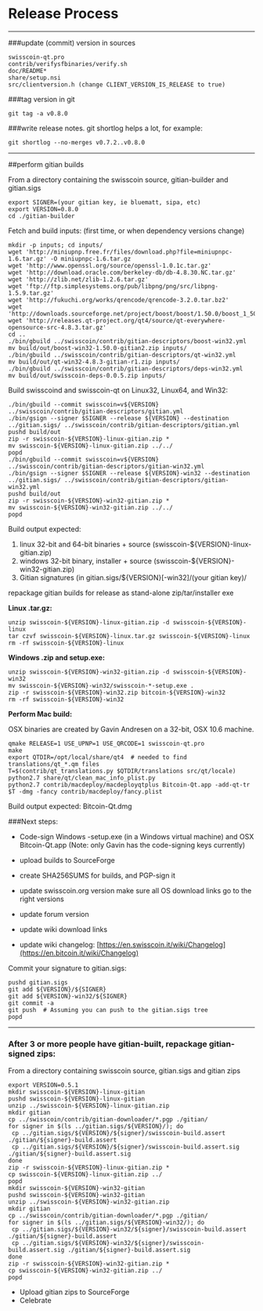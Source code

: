 Release Process
====================

* * *

###update (commit) version in sources


	swisscoin-qt.pro
	contrib/verifysfbinaries/verify.sh
	doc/README*
	share/setup.nsi
	src/clientversion.h (change CLIENT_VERSION_IS_RELEASE to true)

###tag version in git

	git tag -a v0.8.0

###write release notes. git shortlog helps a lot, for example:

	git shortlog --no-merges v0.7.2..v0.8.0

* * *

##perform gitian builds

 From a directory containing the swisscoin source, gitian-builder and gitian.sigs
  
	export SIGNER=(your gitian key, ie bluematt, sipa, etc)
	export VERSION=0.8.0
	cd ./gitian-builder

 Fetch and build inputs: (first time, or when dependency versions change)

	mkdir -p inputs; cd inputs/
	wget 'http://miniupnp.free.fr/files/download.php?file=miniupnpc-1.6.tar.gz' -O miniupnpc-1.6.tar.gz
	wget 'http://www.openssl.org/source/openssl-1.0.1c.tar.gz'
	wget 'http://download.oracle.com/berkeley-db/db-4.8.30.NC.tar.gz'
	wget 'http://zlib.net/zlib-1.2.6.tar.gz'
	wget 'ftp://ftp.simplesystems.org/pub/libpng/png/src/libpng-1.5.9.tar.gz'
	wget 'http://fukuchi.org/works/qrencode/qrencode-3.2.0.tar.bz2'
	wget 'http://downloads.sourceforge.net/project/boost/boost/1.50.0/boost_1_50_0.tar.bz2'
	wget 'http://releases.qt-project.org/qt4/source/qt-everywhere-opensource-src-4.8.3.tar.gz'
	cd ..
	./bin/gbuild ../swisscoin/contrib/gitian-descriptors/boost-win32.yml
	mv build/out/boost-win32-1.50.0-gitian2.zip inputs/
	./bin/gbuild ../swisscoin/contrib/gitian-descriptors/qt-win32.yml
	mv build/out/qt-win32-4.8.3-gitian-r1.zip inputs/
	./bin/gbuild ../swisscoin/contrib/gitian-descriptors/deps-win32.yml
	mv build/out/swisscoin-deps-0.0.5.zip inputs/

 Build swisscoind and swisscoin-qt on Linux32, Linux64, and Win32:
  
	./bin/gbuild --commit swisscoin=v${VERSION} ../swisscoin/contrib/gitian-descriptors/gitian.yml
	./bin/gsign --signer $SIGNER --release ${VERSION} --destination ../gitian.sigs/ ../swisscoin/contrib/gitian-descriptors/gitian.yml
	pushd build/out
	zip -r swisscoin-${VERSION}-linux-gitian.zip *
	mv swisscoin-${VERSION}-linux-gitian.zip ../../
	popd
	./bin/gbuild --commit swisscoin=v${VERSION} ../swisscoin/contrib/gitian-descriptors/gitian-win32.yml
	./bin/gsign --signer $SIGNER --release ${VERSION}-win32 --destination ../gitian.sigs/ ../swisscoin/contrib/gitian-descriptors/gitian-win32.yml
	pushd build/out
	zip -r swisscoin-${VERSION}-win32-gitian.zip *
	mv swisscoin-${VERSION}-win32-gitian.zip ../../
	popd

  Build output expected:

  1. linux 32-bit and 64-bit binaries + source (swisscoin-${VERSION}-linux-gitian.zip)
  2. windows 32-bit binary, installer + source (swisscoin-${VERSION}-win32-gitian.zip)
  3. Gitian signatures (in gitian.sigs/${VERSION}[-win32]/(your gitian key)/

repackage gitian builds for release as stand-alone zip/tar/installer exe

**Linux .tar.gz:**

	unzip swisscoin-${VERSION}-linux-gitian.zip -d swisscoin-${VERSION}-linux
	tar czvf swisscoin-${VERSION}-linux.tar.gz swisscoin-${VERSION}-linux
	rm -rf swisscoin-${VERSION}-linux

**Windows .zip and setup.exe:**

	unzip swisscoin-${VERSION}-win32-gitian.zip -d swisscoin-${VERSION}-win32
	mv swisscoin-${VERSION}-win32/swisscoin-*-setup.exe .
	zip -r swisscoin-${VERSION}-win32.zip bitcoin-${VERSION}-win32
	rm -rf swisscoin-${VERSION}-win32

**Perform Mac build:**

  OSX binaries are created by Gavin Andresen on a 32-bit, OSX 10.6 machine.

	qmake RELEASE=1 USE_UPNP=1 USE_QRCODE=1 swisscoin-qt.pro
	make
	export QTDIR=/opt/local/share/qt4  # needed to find translations/qt_*.qm files
	T=$(contrib/qt_translations.py $QTDIR/translations src/qt/locale)
	python2.7 share/qt/clean_mac_info_plist.py
	python2.7 contrib/macdeploy/macdeployqtplus Bitcoin-Qt.app -add-qt-tr $T -dmg -fancy contrib/macdeploy/fancy.plist

 Build output expected: Bitcoin-Qt.dmg

###Next steps:

* Code-sign Windows -setup.exe (in a Windows virtual machine) and
  OSX Bitcoin-Qt.app (Note: only Gavin has the code-signing keys currently)

* upload builds to SourceForge

* create SHA256SUMS for builds, and PGP-sign it

* update swisscoin.org version
  make sure all OS download links go to the right versions

* update forum version

* update wiki download links

* update wiki changelog: [https://en.swisscoin.it/wiki/Changelog](https://en.bitcoin.it/wiki/Changelog)

Commit your signature to gitian.sigs:

	pushd gitian.sigs
	git add ${VERSION}/${SIGNER}
	git add ${VERSION}-win32/${SIGNER}
	git commit -a
	git push  # Assuming you can push to the gitian.sigs tree
	popd

-------------------------------------------------------------------------

### After 3 or more people have gitian-built, repackage gitian-signed zips:

From a directory containing swisscoin source, gitian.sigs and gitian zips

	export VERSION=0.5.1
	mkdir swisscoin-${VERSION}-linux-gitian
	pushd swisscoin-${VERSION}-linux-gitian
	unzip ../swisscoin-${VERSION}-linux-gitian.zip
	mkdir gitian
	cp ../swisscoin/contrib/gitian-downloader/*.pgp ./gitian/
	for signer in $(ls ../gitian.sigs/${VERSION}/); do
	 cp ../gitian.sigs/${VERSION}/${signer}/swisscoin-build.assert ./gitian/${signer}-build.assert
	 cp ../gitian.sigs/${VERSION}/${signer}/swisscoin-build.assert.sig ./gitian/${signer}-build.assert.sig
	done
	zip -r swisscoin-${VERSION}-linux-gitian.zip *
	cp swisscoin-${VERSION}-linux-gitian.zip ../
	popd
	mkdir swisscoin-${VERSION}-win32-gitian
	pushd swisscoin-${VERSION}-win32-gitian
	unzip ../swisscoin-${VERSION}-win32-gitian.zip
	mkdir gitian
	cp ../swisscoin/contrib/gitian-downloader/*.pgp ./gitian/
	for signer in $(ls ../gitian.sigs/${VERSION}-win32/); do
	 cp ../gitian.sigs/${VERSION}-win32/${signer}/swisscoin-build.assert ./gitian/${signer}-build.assert
	 cp ../gitian.sigs/${VERSION}-win32/${signer}/swisscoin-build.assert.sig ./gitian/${signer}-build.assert.sig
	done
	zip -r swisscoin-${VERSION}-win32-gitian.zip *
	cp swisscoin-${VERSION}-win32-gitian.zip ../
	popd

- Upload gitian zips to SourceForge
- Celebrate 
